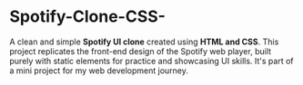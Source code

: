 # Spotify-Clone-CSS-
A clean and simple **Spotify UI clone** created using **HTML and CSS**. This project replicates the front-end design of the Spotify web player, built purely with static elements for practice and showcasing UI skills. It's part of a mini project for my web development journey.
